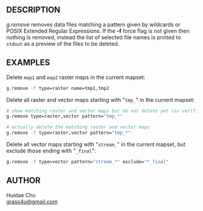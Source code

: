 ## DESCRIPTION

*g.remove* removes data files matching a pattern given by wildcards or
POSIX Extended Regular Expressions. If the **-f** force flag is not
given then nothing is removed, instead the list of selected file names
is printed to `stdout` as a preview of the files to be deleted.

## EXAMPLES

Delete `map1` and `map2` raster maps in the current mapset:

```sh
g.remove -f type=raster name=tmp1,tmp2
```

Delete all raster and vector maps starting with "`tmp_`" in the current
mapset:

```sh
# show matching raster and vector maps but do not delete yet (as verification)
g.remove type=raster,vector pattern="tmp_*"

# actually delete the matching raster and vector maps
g.remove -f type=raster,vector pattern="tmp_*"
```

Delete all vector maps starting with "`stream_`" in the current mapset,
but exclude those ending with "`_final`":

```sh
g.remove -f type=vector pattern="stream_*" exclude="*_final"
```

## AUTHOR

Huidae Cho  
<grass4u@gmail.com>
